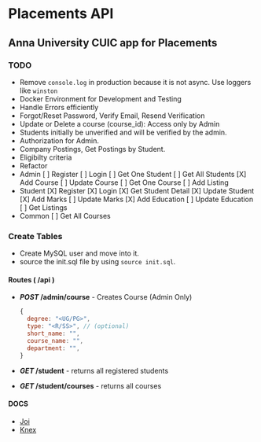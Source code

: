 # Placements API

## Anna University CUIC app for Placements

### TODO

- Remove `console.log` in production because it is not async. Use loggers like `winston`
- Docker Environment for Development and Testing
- Handle Errors efficiently
- Forgot/Reset Password, Verify Email, Resend Verification
- Update or Delete a course (course_id): Access only by Admin
- Students initially be unverified and will be verified by the admin.
- Authorization for Admin.
- Company Postings, Get Postings by Student.
- Eligibilty criteria
- Refactor
- Admin
  [ ] Register
  [ ] Login
  [ ] Get One Student
  [ ] Get All Students
  [X] Add Course
  [ ] Update Course
  [ ] Get One Course
  [ ] Add Listing
- Student
  [X] Register
  [X] Login
  [X] Get Student Detail
  [X] Update Student
  [X] Add Marks
  [ ] Update Marks
  [X] Add Education
  [ ] Update Education
  [ ] Get Listings
- Common
  [ ] Get All Courses

### Create Tables

- Create MySQL user and move into it.
- source the init.sql file by using `source init.sql`.

#### Routes ( /api )

- **_POST_ /admin/course** - Creates Course (Admin Only)
  
  ```js
  {
    degree: "<UG/PG>",
    type: "<R/SS>", // (optional)
    short_name: "",
    course_name: "",
    department: "",
  }
  ```

- **_GET_ /student** - returns all registered students
- **_GET_ /student/courses** - returns all courses

#### DOCS

- [Joi](https://joi.dev/api/?v=17.3.0)
- [Knex](http://knexjs.org/)
